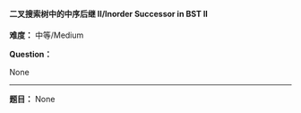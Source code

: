 #### 二叉搜索树中的中序后继 II/Inorder Successor in BST II
**难度：** 中等/Medium

**Question：** 

None

------

**题目：** 
None
